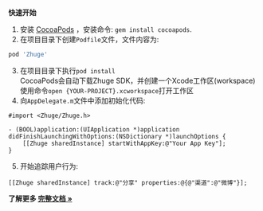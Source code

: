 **快速开始**

1. 安装 [CocoaPods](http://cocoapods.org/) ，安装命令: `gem install cocoapods`.
2. 在项目目录下创建`Podfile`文件，文件内容为:
```ruby
pod 'Zhuge'
```
3. 在项目目录下执行`pod install`  
   CocoaPods会自动下载Zhuge SDK，并创建一个Xcode工作区(workspace)  
   使用命令`open {YOUR-PROJECT}.xcworkspace`打开工作区
4. 向`AppDelegate.m`文件中添加初始化代码:
```objc
#import <Zhuge/Zhuge.h>

- (BOOL)application:(UIApplication *)application didFinishLaunchingWithOptions:(NSDictionary *)launchOptions {
    [[Zhuge sharedInstance] startWithAppKey:@"Your App Key"];
}
```
5. 开始追踪用户行为:

```objc
[[Zhuge sharedInstance] track:@"分享" properties:@{@"渠道":@"微博"}];
```

**了解更多 [完整文档 »](http://docs.zhuge.io/sdks/ios)**
